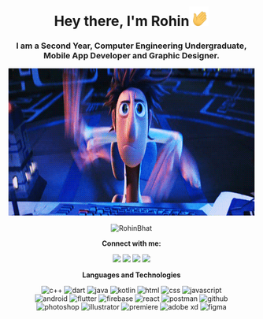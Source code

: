 <h1 align = "center">Hey there, I'm Rohin<img src = "hi.gif" width = "40"></h1>
<h3 align = "center">I am a Second Year, Computer Engineering Undergraduate, Mobile App Developer and Graphic Designer.</h3>

<p align = "center">
	<img src = "typing.gif" width = "500">
</p>
<p align = "center">
	<img src = "https://komarev.com/ghpvc/?username=RohinBhat&color=blue&style=flat" alt="RohinBhat"></a>
</p>

<p align = "center">
	<strong>Connect with me:</strong>
</p>
<p align = "center">
	<a href = "https://www.linkedin.com/in/rohin-bhat-a2a9a5192/" target = "_blank"><img src = "https://img.shields.io/badge/-LinkedIn-0077B5?style=for-the-badge&logo=linkedin&logoColor=white"></a>
	<a href = "https://www.instagram.com/baronhere/" target = "_blank"><img src = "https://img.shields.io/badge/Instagram-E4405F?style=for-the-badge&logo=instagram&logoColor=white"></a>
	<a href = "https://dribbble.com/bhatrohin" target = "_blank"><img src = "https://img.shields.io/badge/Dribbble-EA4C89?style=for-the-badge&logo=dribbble&logoColor=white"></a>
  <a href = "mailto:bhatrohin003@gmail.com/" target = "_blank"><img src = "https://img.shields.io/badge/-Gmail-D14836?style=for-the-badge&logo=gmail&logoColor=white"></a>
</p>

<p align = "center">
	<strong>Languages and Technologies</strong>
</p>
<p align = "center">
	<img src="https://img.shields.io/badge/C%2B%2B-00599C?style=for-the-badge&logo=c%2B%2B&logoColor=white" alt="c++" />
	<img src="https://img.shields.io/badge/Dart-3FC5FF?&style=for-the-badge&logo=dart&logoColor=00579d" alt="dart" />
	<img src="https://img.shields.io/badge/Java-ED2025?style=for-the-badge&logo=java&logoColor=white" alt="java" />
	<img src="https://img.shields.io/badge/Kotlin-F4750E?&style=for-the-badge&logo=kotlin&logoColor=white" alt="kotlin" />
	<img src="https://img.shields.io/badge/HTML-E34F26?style=for-the-badge&logo=html5&logoColor=white" alt="html" />
	<img src="https://img.shields.io/badge/CSS-1572B6?style=for-the-badge&logo=css3&logoColor=white" alt="css" />
	<img src="https://img.shields.io/badge/JavaScript-323330?style=for-the-badge&logo=javascript&logoColor=F7DF1E" alt="javascript" />
	<br/>
	<img src="https://img.shields.io/badge/Android-3DDC84?style=for-the-badge&logo=android&logoColor=white" alt="android" />
	<img src="https://img.shields.io/badge/Flutter-02569B?style=for-the-badge&logo=flutter&logoColor=white" alt="flutter" />
	<img src="https://img.shields.io/badge/Firebase-323330?style=for-the-badge&logo=firebase&logoColor=ffca28" alt="firebase" />
	<img src="https://img.shields.io/badge/React-20232A?style=for-the-badge&logo=react&logoColor=61DAFB" alt="react" />
	<img src="https://img.shields.io/badge/Postman-FF6C37?style=for-the-badge&logo=Postman&logoColor=white" alt="postman" />
	<img src="https://img.shields.io/badge/GitHub-100000?style=for-the-badge&logo=github&logoColor=white" alt="github" />
	<br/>
	<img src="https://img.shields.io/badge/Photoshop-31A8FF?style=for-the-badge&logo=Adobe%20Photoshop&logoColor=black" alt="photoshop" />
	<img src="https://img.shields.io/badge/Illustrator-FF9A00?style=for-the-badge&logo=adobe%20illustrator&logoColor=black" alt="illustrator" />
	<img src="https://img.shields.io/badge/Premiere%20Pro-9999FF?style=for-the-badge&logo=Adobe%20Premiere%20Pro&logoColor=black" alt="premiere" />
	<img src="https://img.shields.io/badge/Adobe%20XD-FF61F6?style=for-the-badge&logo=Adobe%20XD&logoColor=black" alt="adobe xd" />
	<img src="https://img.shields.io/badge/Figma-F24E1E?style=for-the-badge&logo=figma&logoColor=white" alt="figma" />
</p>

<!-- <p align="center"> 
  <img src="https://github-readme-stats.vercel.app/api?username=RohinBhat&theme=tokyonight&show_icons=true&count_private=true" />
	<br/>
	<img src="https://github-readme-streak-stats.herokuapp.com?user=RohinBhat&theme=tokyonight" />
	<br/>
	<img src="https://github-readme-stats.vercel.app/api/top-langs/?username=RohinBhat&theme=tokyonight&show_icons=true&count_private=true&layout=compact" />
</p> -->
